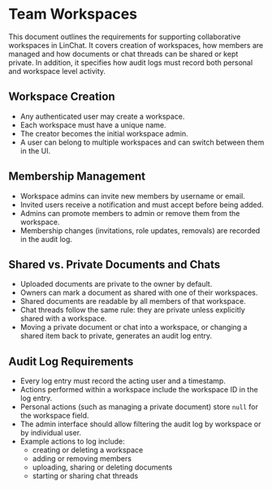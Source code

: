 # Team Workspaces

This document outlines the requirements for supporting collaborative workspaces in LinChat. It covers creation of workspaces, how members are managed and how documents or chat threads can be shared or kept private. In addition, it specifies how audit logs must record both personal and workspace level activity.

## Workspace Creation

- Any authenticated user may create a workspace.
- Each workspace must have a unique name.
- The creator becomes the initial workspace admin.
- A user can belong to multiple workspaces and can switch between them in the UI.

## Membership Management

- Workspace admins can invite new members by username or email.
- Invited users receive a notification and must accept before being added.
- Admins can promote members to admin or remove them from the workspace.
- Membership changes (invitations, role updates, removals) are recorded in the audit log.

## Shared vs. Private Documents and Chats

- Uploaded documents are private to the owner by default.
- Owners can mark a document as shared with one of their workspaces.
- Shared documents are readable by all members of that workspace.
- Chat threads follow the same rule: they are private unless explicitly shared with a workspace.
- Moving a private document or chat into a workspace, or changing a shared item back to private, generates an audit log entry.

## Audit Log Requirements

- Every log entry must record the acting user and a timestamp.
- Actions performed within a workspace include the workspace ID in the log entry.
- Personal actions (such as managing a private document) store `null` for the workspace field.
- The admin interface should allow filtering the audit log by workspace or by individual user.
- Example actions to log include:
  - creating or deleting a workspace
  - adding or removing members
  - uploading, sharing or deleting documents
  - starting or sharing chat threads

